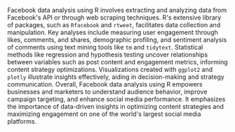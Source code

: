 Facebook data analysis using R involves extracting and analyzing data from Facebook's API or through web scraping techniques. R's extensive library of packages, such as `Rfacebook` and `rtweet`, facilitates data collection and manipulation. 
Key analyses include measuring user engagement through likes, comments, and shares, demographic profiling, and sentiment analysis of comments using text mining tools like `tm` and `tidytext`.
Statistical methods like regression and hypothesis testing uncover relationships between variables such as post content and engagement metrics, informing content strategy optimizations.
Visualizations created with `ggplot2` and `plotly` illustrate insights effectively, aiding in decision-making and strategy communication.
Overall, Facebook data analysis using R empowers businesses and marketers to understand audience behavior, improve campaign targeting, and enhance social media performance.
It emphasizes the importance of data-driven insights in optimizing content strategies and maximizing engagement on one of the world's largest social media platforms.
